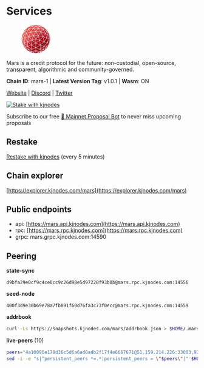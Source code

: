 # Services

<figure><img src="https://raw.githubusercontent.com/kj89/cosmos-images/main/logos/mars.png" alt=""><figcaption></figcaption></figure>

Mars is a credit protocol for the future: non-custodial,  open-source, transparent, algorithmic and community-governed.

**Chain ID**: mars-1 | **Latest Version Tag**: v1.0.1 | **Wasm**: ON

[Website](https://marsprotocol.io) | [Discord](https://discord.gg/marsprotocol) | [Twitter](https://twitter.com/mars_protocol)

[![Stake with kjnodes](https://i.ibb.co/cr44Q8j/button-stake-with-kjnodes.png)](https://restake.app/mars/marsvaloper1p9t4gr40rnpdwqacxgcqp7ffrfw908nu020g4n)

Subscribe to our free [🤖 Mainnet Proposal Bot](https://t.me/kjnodes_proposal_bot) to never miss upcoming proposals

## Restake

[Restake with kjnodes](https://restake.app/mars/marsvaloper1p9t4gr40rnpdwqacxgcqp7ffrfw908nu020g4n) (every 5 minutes)
## Chain explorer
[https://explorer.kjnodes.com/mars](https://explorer.kjnodes.com/mars)

## Public endpoints

* api: [https://mars.api.kjnodes.com](https://mars.api.kjnodes.com)
* rpc: [https://mars.rpc.kjnodes.com](https://mars.rpc.kjnodes.com)
* grpc: mars.grpc.kjnodes.com:14590

## Peering

**state-sync**

```text
d9bfa29e0cf9c4ce0cc9c26d98e5d97228f93b0b@mars.rpc.kjnodes.com:14556
```

**seed-node**

```text
400f3d9e30b69e78a7fb891f60d76fa3c73f0ecc@mars.rpc.kjnodes.com:14559
```

**addrbook**
```bash
curl -Ls https://snapshots.kjnodes.com/mars/addrbook.json > $HOME/.mars/config/addrbook.json
```

**live-peers** (10)
```bash
peers="4a10096e178d36c5d6a6ad8adb2f17f4e6667671@51.159.214.226:33003,931f46cc338f59222c22565e216a16f57bbb9782@95.217.164.44:26656,b88814bddfccd85289d7201bfd6fc6c4b3342ab2@178.162.165.193:36095,895e35334a32207ddba612cbfd5d177cee23ef88@155.133.22.9:24656,a7d96dc929824613315dcc1c90fee119f28cc51f@169.155.168.235:26656,c0e6bf4193accabc14171ce163e704dcec5ea5df@51.91.215.170:36095,be7d56127ef887d095b2f55f09be5fee1969d922@146.59.52.48:18095,4e1c2471efb89239fb04a4b75f9f87177fd91d00@134.65.194.141:26656,b212d5740b2e11e54f56b072dc13b6134650cfb5@169.155.44.167:26656,d9bfa29e0cf9c4ce0cc9c26d98e5d97228f93b0b@65.109.88.38:14556"
sed -i -e "s|^persistent_peers *=.*|persistent_peers = \"$peers\"|" $HOME/.mars/config/config.toml
```
